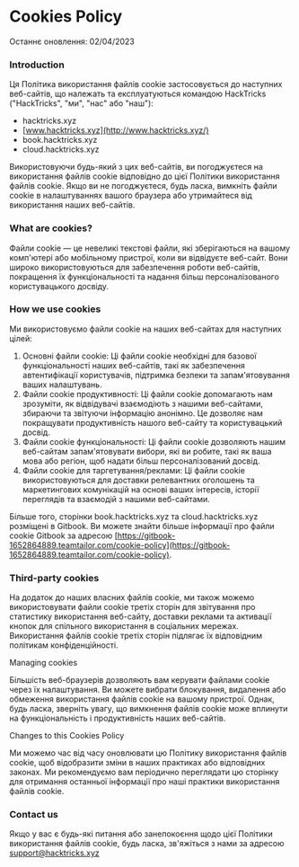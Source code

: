# Cookies Policy

Останнє оновлення: 02/04/2023

### Introduction

Ця Політика використання файлів cookie застосовується до наступних веб-сайтів, що належать та експлуатуються командою HackTricks ("HackTricks", "ми", "нас" або "наш"):

* hacktricks.xyz
* [www.hacktricks.xyz](http://www.hacktricks.xyz/)
* book.hacktricks.xyz
* cloud.hacktricks.xyz

Використовуючи будь-який з цих веб-сайтів, ви погоджуєтеся на використання файлів cookie відповідно до цієї Політики використання файлів cookie. Якщо ви не погоджуєтеся, будь ласка, вимкніть файли cookie в налаштуваннях вашого браузера або утримайтеся від використання наших веб-сайтів.

### What are cookies?

Файли cookie — це невеликі текстові файли, які зберігаються на вашому комп'ютері або мобільному пристрої, коли ви відвідуєте веб-сайт. Вони широко використовуються для забезпечення роботи веб-сайтів, покращення їх функціональності та надання більш персоналізованого користувацького досвіду.

### How we use cookies

Ми використовуємо файли cookie на наших веб-сайтах для наступних цілей:

1. Основні файли cookie: Ці файли cookie необхідні для базової функціональності наших веб-сайтів, такі як забезпечення автентифікації користувачів, підтримка безпеки та запам'ятовування ваших налаштувань.
2. Файли cookie продуктивності: Ці файли cookie допомагають нам зрозуміти, як відвідувачі взаємодіють з нашими веб-сайтами, збираючи та звітуючи інформацію анонімно. Це дозволяє нам покращувати продуктивність нашого веб-сайту та користувацький досвід.
3. Файли cookie функціональності: Ці файли cookie дозволяють нашим веб-сайтам запам'ятовувати вибори, які ви робите, такі як ваша мова або регіон, щоб надати більш персоналізований досвід.
4. Файли cookie для таргетування/реклами: Ці файли cookie використовуються для доставки релевантних оголошень та маркетингових комунікацій на основі ваших інтересів, історії переглядів та взаємодій з нашими веб-сайтами.

Більше того, сторінки book.hacktricks.xyz та cloud.hacktricks.xyz розміщені в Gitbook. Ви можете знайти більше інформації про файли cookie Gitbook за адресою [https://gitbook-1652864889.teamtailor.com/cookie-policy](https://gitbook-1652864889.teamtailor.com/cookie-policy).

### Third-party cookies

На додаток до наших власних файлів cookie, ми також можемо використовувати файли cookie третіх сторін для звітування про статистику використання веб-сайту, доставки реклами та активації кнопок для спільного використання в соціальних мережах. Використання файлів cookie третіх сторін підлягає їх відповідним політикам конфіденційності.

Managing cookies

Більшість веб-браузерів дозволяють вам керувати файлами cookie через їх налаштування. Ви можете вибрати блокування, видалення або обмеження використання файлів cookie на вашому пристрої. Однак, будь ласка, зверніть увагу, що вимкнення файлів cookie може вплинути на функціональність і продуктивність наших веб-сайтів.

Changes to this Cookies Policy

Ми можемо час від часу оновлювати цю Політику використання файлів cookie, щоб відобразити зміни в наших практиках або відповідних законах. Ми рекомендуємо вам періодично переглядати цю сторінку для отримання останньої інформації про наші практики використання файлів cookie.

### Contact us

Якщо у вас є будь-які питання або занепокоєння щодо цієї Політики використання файлів cookie, будь ласка, зв'яжіться з нами за адресою [support@hacktricks.xyz](mailto:support@hacktricks.xyz)
